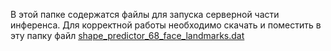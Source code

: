 В этой папке содержатся файлы для запуска серверной части инференса.
Для корректной работы необходимо скачать и поместить в эту папку файл [shape_predictor_68_face_landmarks.dat](https://drive.google.com/file/d/11Pbgrk8Ke8m-OOvDxGKfX0127AZiAni-/view?usp=drive_link)
